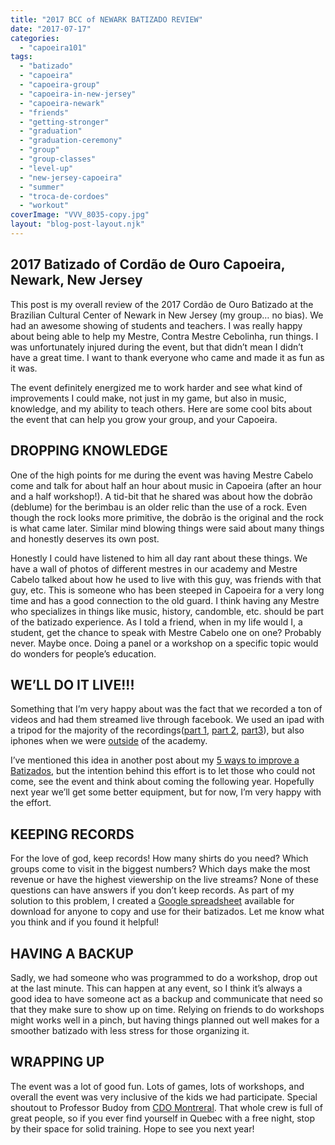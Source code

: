 ```yaml
---
title: "2017 BCC of NEWARK BATIZADO REVIEW"
date: "2017-07-17"
categories: 
  - "capoeira101"
tags: 
  - "batizado"
  - "capoeira"
  - "capoeira-group"
  - "capoeira-in-new-jersey"
  - "capoeira-newark"
  - "friends"
  - "getting-stronger"
  - "graduation"
  - "graduation-ceremony"
  - "group"
  - "group-classes"
  - "level-up"
  - "new-jersey-capoeira"
  - "summer"
  - "troca-de-cordoes"
  - "workout"
coverImage: "VVV_8035-copy.jpg"
layout: "blog-post-layout.njk"
---
```


## 2017 Batizado of Cordão de Ouro Capoeira, Newark, New Jersey

This post is my overall review of the 2017 Cordão de Ouro Batizado at the Brazilian Cultural Center of Newark in New Jersey (my group… no bias). We had an awesome showing of students and teachers. I was really happy about being able to help my Mestre, Contra Mestre Cebolinha, run things. I was unfortunately injured during the event, but that didn’t mean I didn’t have a great time. I want to thank everyone who came and made it as fun as it was.

The event definitely energized me to work harder and see what kind of improvements I could make, not just in my game, but also in music, knowledge, and my ability to teach others. Here are some cool bits about the event that can help you grow your group, and your Capoeira.

## DROPPING KNOWLEDGE

One of the high points for me during the event was having Mestre Cabelo come and talk for about half an hour about music in Capoeira (after an hour and a half workshop!). A tid-bit that he shared was about how the dobrão (deblume) for the berimbau is an older relic than the use of a rock. Even though the rock looks more primitive, the dobrão is the original and the rock is what came later. Similar mind blowing things were said about many things and honestly deserves its own post.

Honestly I could have listened to him all day rant about these things. We have a wall of photos of different mestres in our academy and Mestre Cabelo talked about how he used to live with this guy, was friends with that guy, etc. This is someone who has been steeped in Capoeira for a very long time and has a good connection to the old guard. I think having any Mestre who specializes in things like music, history, candomble, etc. should be part of the batizado experience. As I told a friend, when in my life would I, a student, get the chance to speak with Mestre Cabelo one on one? Probably never. Maybe once. Doing a panel or a workshop on a specific topic would do wonders for people’s education.

## WE’LL DO IT LIVE!!!

Something that I’m very happy about was the fact that we recorded a ton of videos and had them streamed live through facebook. We used an ipad with a tripod for the majority of the recordings([part 1](https://m.facebook.com/story.php?story_fbid=1519986398041070&id=100000891720727&_rdr), [part 2](https://m.facebook.com/story.php?story_fbid=10213048613468059&id=1174541155&_rdr), [part3](https://m.facebook.com/story.php?story_fbid=1519113264795050&id=100000891720727&_rdr)), but also iphones when we were [outside](https://m.facebook.com/story.php?story_fbid=1519637864742590&id=100000891720727&_rdr) of the academy.

I’ve mentioned this idea in another post about my [5 ways to improve a Batizados](https://dendearts.com/5waystomakeabetterbatizado/), but the intention behind this effort is to let those who could not come, see the event and think about coming the following year. Hopefully next year we’ll get some better equipment, but for now, I’m very happy with the effort.

## KEEPING RECORDS

For the love of god, keep records! How many shirts do you need? Which groups come to visit in the biggest numbers? Which days make the most revenue or have the highest viewership on the live streams? None of these questions can have answers if you don’t keep records. As part of my solution to this problem, I created a [Google spreadsheet](https://docs.google.com/spreadsheets/d/1B7WqTXhWE2HDEeGL_JVFlZ6y8baP4ZaXZUY-fki6tjA/edit?usp=sharing) available for download for anyone to copy and use for their batizados. Let me know what you think and if you found it helpful!

## HAVING A BACKUP

Sadly, we had someone who was programmed to do a workshop, drop out at the last minute. This can happen at any event, so I think it’s always a good idea to have someone act as a backup and communicate that need so that they make sure to show up on time. Relying on friends to do workshops might works well in a pinch, but having things planned out well makes for a smoother batizado with less stress for those organizing it.

## WRAPPING UP

The event was a lot of good fun. Lots of games, lots of workshops, and overall the event was very inclusive of the kids we had participate. Special shoutout to Professor Budoy from [CDO Montreral](https://www.facebook.com/compassocordaodeouro/). That whole crew is full of great people, so if you ever find yourself in Quebec with a free night, stop by their space for solid training. Hope to see you next year!

